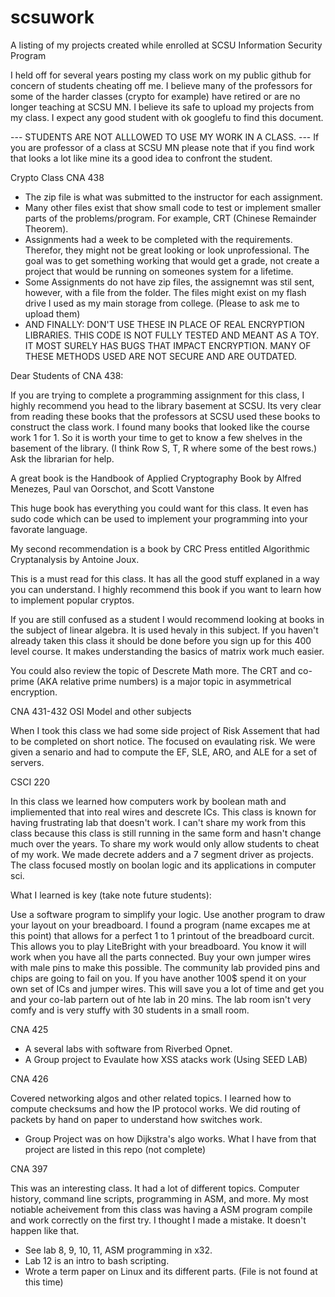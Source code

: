 # scsuwork
A listing of my projects created while enrolled at SCSU Information Security Program

I held off for several years posting my class work on my public github for concern of students cheating off me. I believe many of the professors for some of the harder classes (crypto for example) have retired or are no longer teaching at SCSU MN. I believe its safe to upload my projects from my class. I expect any good student with ok googlefu to find this document.


--- STUDENTS ARE NOT ALLLOWED TO USE MY WORK IN A CLASS. ---
If you are professor of a class at SCSU MN please note that if you find work that looks a lot like mine its a good idea to confront the student.


Crypto Class CNA 438
- The zip file is what was submitted to the instructor for each assignment.
- Many other files exist that show small code to test or implement smaller parts of the problems/program. For example, CRT (Chinese Remainder Theorem).
- Assignments had a week to be completed with the requirements. Therefor, they might not be great looking or look unprofessional. The goal was to get something working that would get a grade, not create a project that would be running on someones system for a lifetime.
- Some Assignments do not have zip files, the assignemnt was stil sent, however, with a file from the folder. The files might exist on my flash drive I used as my main storage from college. (Please to ask me to upload them)
- AND FINALLY: DON'T USE THESE IN PLACE OF REAL ENCRYPTION LIBRARIES. THIS CODE IS NOT FULLY TESTED AND MEANT AS A TOY. IT MOST SURELY HAS BUGS THAT IMPACT ENCRYPTION. MANY OF THESE METHODS USED ARE NOT SECURE AND ARE OUTDATED.

Dear Students of CNA 438:

If you are trying to complete a programming assignment for this class, I highly recommend you head to the library basement at SCSU. Its very clear from reading these books that the professors at SCSU used these books to construct the class work. I found many books that looked like the course work 1 for 1. So it is worth your time to get to know a few shelves in the basement of the library. (I think Row S, T, R where some of the best rows.) Ask the librarian for help.

A great book is the Handbook of Applied Cryptography Book by Alfred Menezes, Paul van Oorschot, and Scott Vanstone

This huge book has everything you could want for this class. It even has sudo code which can be used to implement your programming into your favorate language.

My second recommendation is a book by CRC Press entitled Algorithmic Cryptanalysis by Antoine Joux.

This is a must read for this class. It has all the good stuff explaned in a way you can understand. I highly recommend this book if you want to learn how to implement popular cryptos.

If you are still confused as a student I would recommend looking at books in the subject of linear algebra.
It is used hevaly in this subject. If you haven't already taken this class it should be done before you sign up for this 400 level course. It makes understanding the basics of matrix work much easier.

You could also review the topic of Descrete Math more. The CRT and co-prime (AKA relative prime numbers) is a major topic in asymmetrical encryption.

CNA 431-432 OSI Model and other subjects

When I took this class we had some side project of Risk Assement that had to be completed on short notice. The focused on evaulating risk. We were given a senario and had to compute the EF, SLE, ARO, and ALE for a set of servers.

CSCI 220

In this class we learned how computers work by boolean math and impliemented that into real wires and descrete ICs. This class is known for having frustrating lab that doesn't work. I can't share my work from this class because this class is still running in the same form and hasn't change much over the years. To share my work would only allow students to cheat of my work. We made decrete adders and a 7 segment driver as projects. The class focused mostly on boolan logic and its applications in computer sci.

What I learned is key (take note future students):

Use a software program to simplify your logic. Use another program to draw your layout on your breadboard. I found a program (name excapes me at this point) that allows for a perfect 1 to 1 printout of the breadboard curcit. This allows you to play LiteBright with your breadboard. You know it will work when you have all the parts connected. Buy your own jumper wires with male pins to make this possible. The community lab provided pins and chips are going to fail on you. If you have another 100$ spend it on your own set of ICs and jumper wires. This will save you a lot of time and get you and your co-lab partern out of hte lab in 20 mins. The lab room isn't very comfy and is very stuffy with 30 students in a small room.


CNA 425

- A several labs with software from Riverbed Opnet.
- A Group project to Evaulate how XSS atacks work (Using SEED LAB)

CNA 426

Covered networking algos and other related topics. I learned how to compute checksums and how the IP protocol works. We did routing of packets by hand on paper to understand how  switches work.

- Group Project was on how Dijkstra's algo works. What I have from that project are listed in this repo (not complete)

CNA 397

This was an interesting class. It had a lot of different topics. Computer history, command line scripts, programming in ASM, and more. My most notiable acheivement from this class was having a ASM program compile and work correctly on the first try. I thought I made a mistake. It doesn't happen like that.

- See lab 8, 9, 10, 11, ASM programming in x32.
- Lab 12 is an intro to bash scripting.
- Wrote a term paper on Linux and its different parts. (File is not found at this time)
